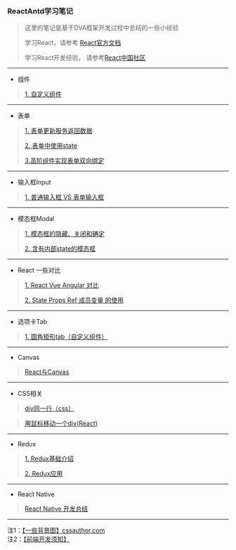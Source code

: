 ### ReactAntd学习笔记
>这里的笔记是基于DVA框架开发过程中总结的一些小经验
>
>学习React，请参考   [React官方文档](https://reactjs.org/docs/react-api.html)
>
>学习React开发经验， 请参考[React中国社区](http://react-china.org/)

---

* 组件
>[1. 自定义组件](https://github.com/sheenden0722/ReactAntdNotes/tree/master/ComponentModule)
---
* 表单
>[1. 表单更新服务返回数据](https://github.com/sheenden0722/ReactAntdNotes/tree/master/Form/formUpdata)
>
>[2. 表单中使用state](https://github.com/sheenden0722/ReactAntdNotes/tree/master/Form/formUseState)
>
>[3.高阶组件实现表单双向绑定](https://github.com/sheenden0722/ReactAntdNotes/tree/master/Form/formHighLevelDataBind)
---
* 输入框Input
>[1. 普通输入框 VS 表单输入框](https://github.com/sheenden0722/ReactAntdNotes/tree/master/Input)
---
* 模态框Modal
>[1. 模态框的隐藏、关闭和确定](https://github.com/sheenden0722/ReactAntdNotes/tree/master/Modal/hideAndCloseModal)
>
>[2. 含有内部state的模态框](https://github.com/sheenden0722/ReactAntdNotes/tree/master/Modal/innerStateModal)
---
* React 一些对比
>[1. React Vue Angular 对比](https://github.com/sheenden0722/ReactAntdNotes/tree/master/ReactVueAngular)
>
>[2. State Props Ref 成员变量 的使用](https://github.com/sheenden0722/ReactAntdNotes/tree/master/StatePropsRef)
---
* 选项卡Tab
>[1. 圆角矩形tab（自定义组件）](https://github.com/sheenden0722/ReactAntdNotes/tree/master/Tabs/squareTab)

------

- Canvas

> [React与Canvas](https://github.com/sheenden0722/ReactAntdNotes/tree/master/Canvas)
---
- CSS相关

> [div同一行（css）](https://github.com/sheenden0722/ReactAntdNotes/tree/master/CSSrelate/cssLayout)

> [用鼠标移动一个div(React)](https://github.com/sheenden0722/ReactAntdNotes/tree/master/CSSrelate/moveDiv)

---

* Redux

> [1. Redux基础介绍](https://github.com/sheenden0722/ReactAntdNotes/tree/master/Redux/reduxIntro)
>
> [2. Redux应用](https://github.com/sheenden0722/ReactAntdNotes/tree/master/Redux/reduxApply)

---

* React Native

> [React Native 开发总结](https://github.com/sheenden0722/ReactAntdNotes/tree/master/RN)
---
注1：[【一些背景图】cssauthor.com](https://cssauthor.com/)  
注2：[【前端开发须知】](https://github.com/sheenden0722/ReactAntdNotes/blob/master/Questions-and-Answers.md)
